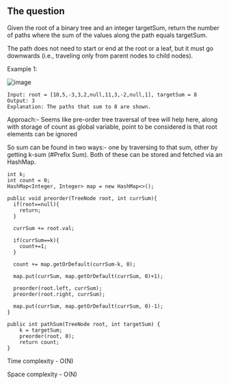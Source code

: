 ## The question

Given the root of a binary tree and an integer targetSum, return the number of paths where the sum of the values along the path equals targetSum.

The path does not need to start or end at the root or a leaf, but it must go downwards (i.e., traveling only from parent nodes to child nodes).

Example 1:

![image](https://user-images.githubusercontent.com/18497513/157485847-86049891-f48a-4273-92e6-58ecd6f901a0.png)

```
Input: root = [10,5,-3,3,2,null,11,3,-2,null,1], targetSum = 8
Output: 3
Explanation: The paths that sum to 8 are shown.
```

Approach:- Seems like pre-order tree traversal of tree will help here, along with storage of count as global variable, point to be considered is that root elements can be ignored

So sum can be found in two ways:- one by traversing to that sum, other by getting k-sum (#Prefix Sum). Both of these can be stored and fetched via an HashMap.

```
int k;
int count = 0;
HashMap<Integer, Integer> map = new HashMap<>();

public void preorder(TreeNode root, int currSum){
  if(root==null){
    return;
  }
  
  currSum += root.val;
  
  if(currSum==k){
    count+=1;
  }
  
  count += map.getOrDefault(currSum-k, 0);
  
  map.put(currSum, map.getOrDefault(currSum, 0)+1);
  
  preorder(root.left, currSum);
  preorder(root.right, currSum);
  
  map.put(currSum, map.getOrDefault(currSum, 0)-1);
}

public int pathSum(TreeNode root, int targetSum) {
    k = targetSum;
    preorder(root, 0);
    return count;
}
```

Time complexity - O(N)

Space complexity - O(N)
